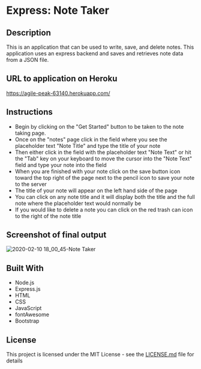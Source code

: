 # Express: Note Taker

## Description

This is an application that can be used to write, save, and delete notes. This application uses an express backend and saves and retrieves note data from a JSON file.

## URL to application on Heroku
https://agile-peak-63140.herokuapp.com/

## Instructions

- Begin by clicking on the "Get Started" button to be taken to the note taking page.
- Once on the "notes" page click in the field where you see the placeholder text "Note Title" and type the title of your note
- Then either click in the field with the placeholder text "Note Text" or hit the "Tab" key on your keyboard to move the cursor into the "Note Text" field and type your note into the field
- When you are finished with your note click on the save button icon toward the top right of the page next to the pencil icon to save your note to the server
- The title of your note will appear on the left hand side of the page
- You can click on any note title and it will display both the title and the full note where the placeholder text would normally be
- If you would like to delete a note you can click on the red trash can icon to the right of the note title

## Screenshot of final output

![2020-02-10 18_00_45-Note Taker](https://user-images.githubusercontent.com/54122844/74204233-8febf180-4c2f-11ea-87b4-14a4df99658f.png)


## Built With

* Node.js
* Express.js
* HTML
* CSS
* JavaScript
* fontAwesome
* Bootstrap

## License

This project is licensed under the MIT License - see the [LICENSE.md](LICENSE.md) file for details


